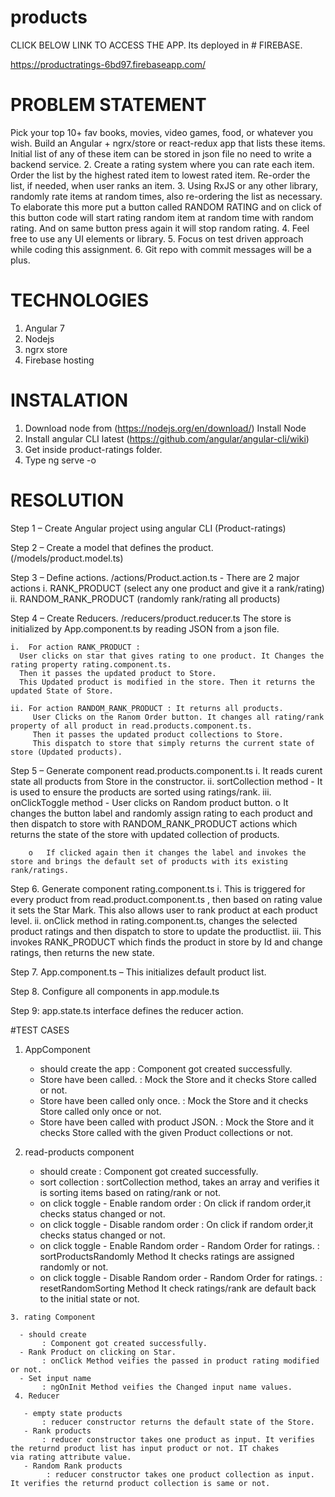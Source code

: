 # products

CLICK BELOW LINK TO ACCESS THE APP. Its deployed in # FIREBASE.

https://productratings-6bd97.firebaseapp.com/

# PROBLEM STATEMENT

Pick your top 10+ fav books, movies, video games, food, or whatever you
wish. Build an Angular + ngrx/store or react-redux app that lists these
items. Initial list of any of these item can be stored in json file no
need to write a backend service.
2. Create a rating system where you can rate each item. Order the list by
the highest rated item to lowest rated item. Re-order the list, if needed,
when user ranks an item.
3. Using RxJS or any other library, randomly rate items at random times,
also re-ordering the list as necessary. To elaborate this more put a
button called RANDOM RATING and on click of this button code will start
rating random item at random time with random rating. And on same button
press again it will stop random rating.
4. Feel free to use any UI elements or library.
5. Focus on test driven approach while coding this assignment.
6. Git repo with commit messages will be a plus.

# TECHNOLOGIES
   1. Angular 7
   2. Nodejs
   3. ngrx store
   4. Firebase hosting

# INSTALATION
   1. Download node from (https://nodejs.org/en/download/) Install Node 
   2. Install angular CLI latest (https://github.com/angular/angular-cli/wiki)
   3. Get inside product-ratings folder.
   4. Type ng serve -o
   
# RESOLUTION

Step 1 –  Create Angular project using angular CLI (Product-ratings)

Step 2 – Create a model that defines the product. (/models/product.model.ts)

Step 3 – Define actions. /actions/Product.action.ts
       -	There are 2 major actions
          i.	RANK_PRODUCT (select any one product and give it a rank/rating)
          ii.	RANDOM_RANK_PRODUCT (randomly rank/rating all products)

Step 4 – Create Reducers. /reducers/product.reducer.ts
    The store is initialized by App.component.ts by reading JSON from a json file.
    
    i.	For action RANK_PRODUCT : 
      User clicks on star that gives rating to one product. It Changes the rating property rating.component.ts. 
      Then it passes the updated product to Store.
      This Updated product is modified in the store. Then it returns the updated State of Store.
      
    ii.	For action RANDOM_RANK_PRODUCT : It returns all products. 
         User Clicks on the Ranom Order button. It changes all rating/rank property of all product in read.products.component.ts.
         Then it passes the updated product collections to Store.
         This dispatch to store that simply returns the current state of store (Updated products).
        
Step 5 – Generate component read.products.component.ts
    i.	It reads curent state all products from Store in the constructor.
    ii.	sortCollection method  - It is used to ensure the products are sorted using ratings/rank.
    iii.	onClickToggle method   - User clicks on Random product button. 
        o	It changes the button label and randomly assign rating to each product and then dispatch to store with RANDOM_RANK_PRODUCT               actions which returns the state of the store with updated collection of products.
        
        o	If clicked again then it changes the label and invokes the store and brings the default set of products with its existing               rank/ratings. 

Step 6. Generate component rating.component.ts
      i.	This is triggered for every product from read.product.component.ts , then based on rating value it sets the Star Mark. This also allows user to rank product at each product level.
      ii.	 onClick method in rating.component.ts, changes the selected product ratings and then dispatch to store to update the productlist. 
      iii.	This invokes RANK_PRODUCT which finds the product in store by Id and change ratings, then returns the new state.

Step 7. App.component.ts – This initializes default product list.

Step 8. Configure all components in app.module.ts

Step 9: app.state.ts interface defines the reducer action.

#TEST CASES
  1. AppComponent
      -  should create the app
         : Component got created successfully.
      -  Store have been called.
          : Mock the Store and it checks Store called or not.
      -  Store have been called only once.
          : Mock the Store and it checks Store called only once or not.
      -  Store have been called with product JSON.
          : Mock the Store and it checks Store called with the given Product collections or not.
          
  2. read-products component
      - should create
          : Component got created successfully.
      - sort collection
          : sortCollection method, takes an array and verifies it is sorting items based on rating/rank or not.
      - on click toggle - Enable random order
          : On click if random order,it checks status changed or not.
      - on click toggle - Disable random order
          : On click if random order,it checks status changed or not.
      - on click toggle - Enable Random order - Random Order for ratings.
          : sortProductsRandomly Method It checks ratings are assigned randomly or not.
      - on click toggle - Disable Random order - Random Order for ratings.
          : resetRandomSorting Method It check ratings/rank are default back to the initial state or not.
          
    3. rating Component
      
      - should create
           : Component got created successfully.
      - Rank Product on clicking on Star.
           : onClick Method veifies the passed in product rating modified or not.
      - Set input name
           : ngOnInit Method veifies the Changed input name values.
     4. Reducer
      
       - empty state products
           : reducer constructor returns the default state of the Store.
       - Rank products
           : reducer constructor takes one product as input. It verifies the returnd product list has input product or not. IT chakes               via rating attribute value.
       - Random Rank products
            : reducer constructor takes one product collection as input. It verifies the returnd product collection is same or not.
           
       
